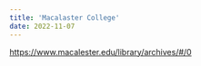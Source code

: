 ```yaml
---
title: 'Macalaster College'
date: 2022-11-07
---
```

https://www.macalester.edu/library/archives/#/0

